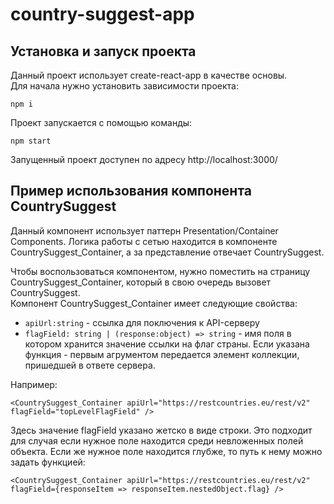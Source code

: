 # country-suggest-app

## Установка и запуск проекта

Данный проект использует create-react-app в качестве основы.  
Для начала нужно установить зависимости проекта:
```
npm i
```
Проект запускается с помощью команды:
```
npm start
```
Запущенный проект доступен по адресу http://localhost:3000/

## Пример использования компонента CountrySuggest

Данный компонент использует паттерн Presentation/Container Components. Логика работы с сетью находится в компоненте CountrySuggest_Container, а за представление отвечает CountrySuggest.

Чтобы воспользоваться компонентом, нужно поместить на страницу CountrySuggest_Container, который в свою очередь вызовет CountrySuggest.  
Компонент CountrySuggest_Container имеет следующие свойства:
- `apiUrl:string` - ссылка для поключения к API-серверу
- `flagField: string | (response:object) => string` - имя поля в котором хранится значение ссылки на флаг страны. Если указана функция - первым агрументом передается элемент коллекции, пришедшей в ответе сервера.

Например:
```
<CountrySuggest_Container apiUrl="https://restcountries.eu/rest/v2" flagField="topLevelFlagField" />
```
Здесь значение flagField указано жетско в виде строки. Это подходит для случая если нужное поле находится среди невложенных полей объекта.
Если же нужное поле находится глубже, то путь к нему можно задать функцией:
```
<CountrySuggest_Container apiUrl="https://restcountries.eu/rest/v2" flagField={responseItem => responseItem.nestedObject.flag} />
```